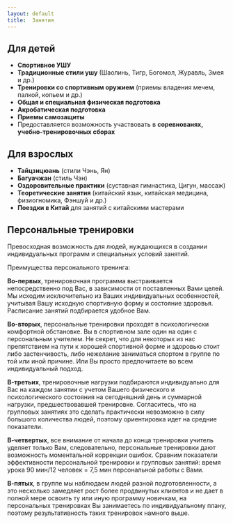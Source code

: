 ```yaml
---
layout: default
title:  Занятия
---
```


## Для детей
* **Спортивное УШУ**
* **Традиционные стили ушу** (Шаолинь, Тигр, Богомол, Журавль, Змея и др.)
* **Тренировки со спортивным оружием** (приемы владения мечем, палкой, копьем и др.)
* **Общая и специальная физическая подготовка**
* **Акробатическая подготовка**
* **Приемы самозащиты**
* Предоставляется возможность участвовать в **соревнованях, учебно-тренировочных сборах**

## Для взрослых
* **Тайцзицюань** (стили Чэнь, Ян)
* **Багуачжан** (стиль Чэн)
* **Оздоровительные практики** (суставная гимнастика, Цигун, массаж)
* **Теоретические занятия** (китайский язык, китайская медицина, физиогномика, Фэншуй и др.)
* **Поездки в Китай** для занятий с китайскими мастерами

## Персональные тренировки
Превосходная возможность для людей, нуждающихся в создании индивидуальных программ и специальных условий занятий.

Преимущества персонального тренинга:

**Во-первых**, тренировочная программа выстраивается непосредственно под Вас, в зависимости от поставленных Вами целей. Мы исходим исключительно из Ваших индивидуальных особенностей, учитывая Вашу исходную спортивную форму и состояние здоровья. Расписание занятий подбирается удобное Вам.

**Во-вторых**, персональные тренировки проходят в психологически комфортной обстановке. Вы в спортивном зале один на один с персональным учителем. Не секрет, что для некоторых из нас препятствием на пути к хорошей спортивной форме и здоровью стоит либо застенчивость, либо нежелание заниматься спортом в группе по той или иной причине. Или Вы просто предпочитаете во всем индивидуальный подход.

**В-третьих**, тренировочные нагрузки подбираются индивидуально для Вас на каждом занятии с учетом Вашего физического и психологического состояния на сегодняшний день и суммарной нагрузки, предшествовавшей тренировке. Согласитесь, что на групповых занятиях это сделать практически невозможно в силу большого количества людей, поэтому ориентировка идет на средние показатели.

**В-четвертых**, все внимание от начала до конца тренировки учитель уделяет только Вам, следовательно, персональные тренировки дают возможность моментальной коррекции ошибок. Сравним показатели эффективности персональной тренировки и групповых занятий: время урока 90 мин/12 человек = 7,5 мин персональной работы с Вами.

**В-пятых**, в группе мы наблюдаем людей разной подготовленности, а это несколько замедляет рост более продвинутых клиентов и не дает в полной мере освоить ту или иную программу новичкам, на персональных тренировках Вы занимаетесь по индивидуальному плану, поэтому результативность таких тренировок намного выше.
